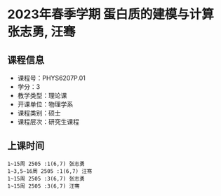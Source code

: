 # 2023年春季学期 蛋白质的建模与计算 张志勇, 汪骞






## 课程信息

- 课程号：PHYS6207P.01
- 学分：3
- 教学类型：理论课
- 开课单位：物理学系
- 课程类别：硕士
- 课程层次：研究生课程

## 上课时间

```
1~15周 2505 :1(6,7) 张志勇
1~3,5~16周 2505 :1(6,7) 汪骞
1~15周 2505 :3(6,7) 张志勇
1~15周 2505 :3(6,7) 汪骞
```

